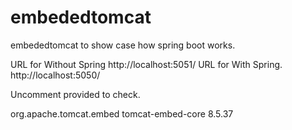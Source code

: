 # embededtomcat
embededtomcat to show case how spring boot works.


URL for Without Spring http://localhost:5051/
URL for With Spring.  http://localhost:5050/


Uncomment provided to check. 

 <!-- https://mvnrepository.com/artifact/org.apache.tomcat.embed/tomcat-embed-core -->
<dependency>
    <groupId>org.apache.tomcat.embed</groupId>
    <artifactId>tomcat-embed-core</artifactId>
    <version>8.5.37</version>
    <!-- <scope>provided</scope> -->
</dependency>